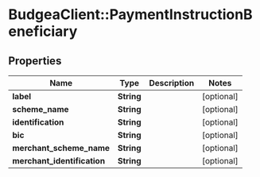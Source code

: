 # BudgeaClient::PaymentInstructionBeneficiary

## Properties
Name | Type | Description | Notes
------------ | ------------- | ------------- | -------------
**label** | **String** |  | [optional] 
**scheme_name** | **String** |  | [optional] 
**identification** | **String** |  | [optional] 
**bic** | **String** |  | [optional] 
**merchant_scheme_name** | **String** |  | [optional] 
**merchant_identification** | **String** |  | [optional] 


